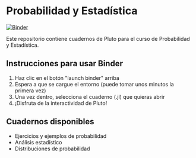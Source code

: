 # Probabilidad y Estadística

[![Binder](https://mybinder.org/badge_logo.svg)](https://mybinder.org/v2/gh/Santymax98/Probabilidad_y_estadistica/HEAD?urlpath=pluto/open?path=)

Este repositorio contiene cuadernos de Pluto para el curso de Probabilidad y Estadística.

## Instrucciones para usar Binder

1. Haz clic en el botón "launch binder" arriba
2. Espera a que se cargue el entorno (puede tomar unos minutos la primera vez)
3. Una vez dentro, selecciona el cuaderno (.jl) que quieras abrir
4. ¡Disfruta de la interactividad de Pluto!

## Cuadernos disponibles

- Ejercicios y ejemplos de probabilidad
- Análisis estadístico
- Distribuciones de probabilidad